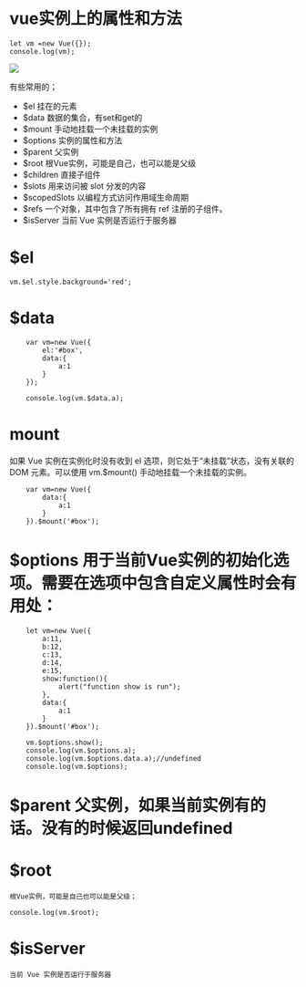 # vue实例上的属性和方法

    let vm =new Vue({});
    console.log(vm);

![](http://i.imgur.com/cGUT4qP.png)

有些常用的；

- $el			挂在的元素
- $data			数据的集合，有set和get的
- $mount			手动地挂载一个未挂载的实例
- $options		实例的属性和方法
- $parent		父实例
- $root			根Vue实例，可能是自己，也可以能是父级
- $children		直接子组件
- $slots			用来访问被 slot 分发的内容
- $scopedSlots	以编程方式访问作用域生命周期
- $refs			一个对象，其中包含了所有拥有 ref 注册的子组件。
- $isServer		当前 Vue 实例是否运行于服务器

# $el 

	vm.$el.style.background='red';

# $data

        var vm=new Vue({
            el:'#box',
            data:{
                a:1
            }
        });

        console.log(vm.$data.a);

# mount 

如果 Vue 实例在实例化时没有收到 el 选项，则它处于“未挂载”状态，没有关联的 DOM 元素。可以使用 vm.$mount() 手动地挂载一个未挂载的实例。

        var vm=new Vue({
            data:{
                a:1
            }
        }).$mount('#box');

# $options	用于当前Vue实例的初始化选项。需要在选项中包含自定义属性时会有用处：

        let vm=new Vue({
            a:11,
            b:12,
            c:13,
            d:14,
            e:15,
            show:function(){
                alert("function show is run");
            },
            data:{
                a:1
            }
        }).$mount('#box');

        vm.$options.show();
        console.log(vm.$options.a);
        console.log(vm.$options.data.a);//undefined
        console.log(vm.$options);

# $parent 父实例，如果当前实例有的话。没有的时候返回undefined

# $root		

	根Vue实例，可能是自己也可以能是父级；

	console.log(vm.$root);

# $isServer		

	当前 Vue 实例是否运行于服务器
